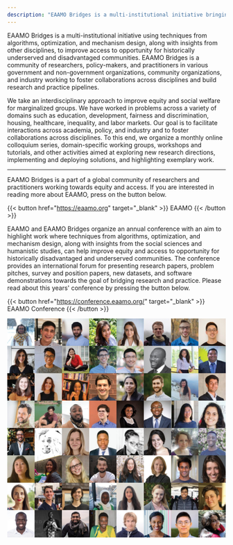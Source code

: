 ```yaml
---
description: "EAAMO Bridges is a multi-institutional initiative bringing together researchers and practitioners from over 130 institutions in 50 countries."
---
```


EAAMO Bridges is a multi-institutional initiative using techniques from algorithms, optimization, and mechanism design, along with insights from other disciplines, to improve access to opportunity for historically underserved and disadvantaged communities. EAAMO Bridges is a community of researchers, policy-makers, and practitioners in various government and non-government organizations, community organizations, and industry working to foster collaborations across disciplines and build research and practice pipelines.

We take an interdisciplinary approach to improve equity and social welfare for marginalized groups. We have worked in problems across a variety of domains such as education, development, fairness and discrimination, housing, healthcare, inequality, and labor markets. Our goal is to facilitate interactions across academia, policy, and industry and to foster collaborations across disciplines. To this end, we organize a monthly online colloquium series, domain-specific working groups, workshops and tutorials, and other activities aimed at exploring new research directions, implementing and deploying solutions, and highlighting exemplary work.

- - -

EAAMO Bridges is a part of a global community of researchers and practitioners working towards equity and access. If you are interested in reading more about EAAMO, press on the button below.

{{< button href="https://eaamo.org" target="_blank" >}}
EAAMO
{{< /button >}}

EAAMO and EAAMO Bridges organize an annual conference with an aim to highlight work where techniques from algorithms, optimization, and mechanism design, along with insights from the social sciences and humanistic studies, can help improve equity and access to opportunity for historically disadvantaged and underserved communities. The conference provides an international forum for presenting research papers, problem pitches, survey and position papers, new datasets, and software demonstrations towards the goal of bridging research and practice. Please read about this years' conference by pressing the button below.

{{< button href="https://conference.eaamo.org/" target="_blank" >}}
EAAMO Conference
{{< /button >}}

![People of EAAMO Bridges](images/Home_TeamGrid.jpg)